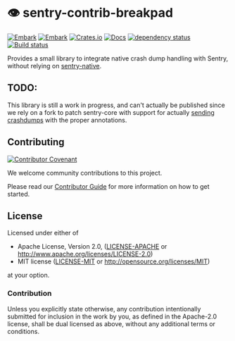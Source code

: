 # 👁 sentry-contrib-breakpad

[![Embark](https://img.shields.io/badge/embark-open%20source-blueviolet.svg)](https://embark.dev)
[![Embark](https://img.shields.io/badge/discord-ark-%237289da.svg?logo=discord)](https://discord.gg/dAuKfZS)
[![Crates.io](https://img.shields.io/crates/v/sentry-contrib-breakpad.svg)](https://crates.io/crates/sentry-contrib-breakpad)
[![Docs](https://docs.rs/sentry-contrib-breakpad/badge.svg)](https://docs.rs/sentry-contrib-breakpad)
[![dependency status](https://deps.rs/repo/github/EmbarkStudios/sentry-contrib-breakpad/status.svg)](https://deps.rs/repo/github/EmbarkStudios/sentry-contrib-breakpad)
[![Build status](https://github.com/EmbarkStudios/sentry-contrib-rust/workflows/CI/badge.svg)](https://github.com/EmbarkStudios/sentry-contrib-rust/actions)

Provides a small library to integrate native crash dump handling with Sentry, without relying on [sentry-native](https://github.com/getsentry/sentry-native).

## TODO:

This library is still a work in progress, and can't actually be published since we rely on a fork to patch sentry-core with support for actually [sending crashdumps](https://github.com/getsentry/sentry-rust/issues/299) with the proper annotations.

## Contributing

[![Contributor Covenant](https://img.shields.io/badge/contributor%20covenant-v1.4-ff69b4.svg)](../CODE_OF_CONDUCT.md)

We welcome community contributions to this project.

Please read our [Contributor Guide](CONTRIBUTING.md) for more information on how to get started.

## License

Licensed under either of

* Apache License, Version 2.0, ([LICENSE-APACHE](LICENSE-APACHE) or http://www.apache.org/licenses/LICENSE-2.0)
* MIT license ([LICENSE-MIT](LICENSE-MIT) or http://opensource.org/licenses/MIT)

at your option.

### Contribution

Unless you explicitly state otherwise, any contribution intentionally submitted for inclusion in the work by you, as defined in the Apache-2.0 license, shall be dual licensed as above, without any additional terms or conditions.
